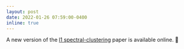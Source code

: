 ```yaml
---
layout: post
date: 2022-01-26 07:59:00-0400
inline: true
---
```


A new version of the [l1 spectral-clustering](https://hal.archives-ouvertes.fr/hal-03095805) paper is available online. 📰
